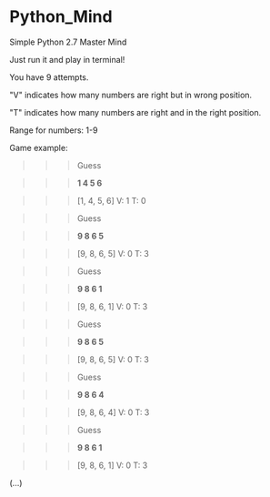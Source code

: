 # Python_Mind
Simple Python 2.7 Master Mind

Just run it and play in terminal!

You have 9 attempts.

"V" indicates how many numbers are right but in wrong position.

"T" indicates how many numbers are right and in the right position.

Range for numbers: 1-9

Game example:

>>>Guess

>>>__1 4 5 6__

>>>[1, 4, 5, 6]  V: 1   T: 0

>>>Guess

>>>__9 8 6 5__

>>>[9, 8, 6, 5]  V: 0   T: 3

>>>Guess

>>>__9 8 6 1__

>>>[9, 8, 6, 1]  V: 0   T: 3

>>>Guess

>>>__9 8 6 5__

>>>[9, 8, 6, 5]  V: 0   T: 3

>>>Guess

>>>__9 8 6 4__

>>>[9, 8, 6, 4]  V: 0   T: 3

>>>Guess

>>>__9 8 6 1__

>>>[9, 8, 6, 1]  V: 0   T: 3

(...)
